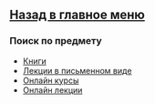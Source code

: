 ## [Назад в главное меню](https://github.com/ifanzilka/Mathematics_KPFU/blob/master/README.md)

### Поиск по предмету
+ [Книги]()
+ [Лекции в письменном виде]()
+ [Онлайн курсы](https://github.com/ifanzilka/Mathematics_KPFU/blob/master/links/algebra/online_curses.md)
+ [Онлайн лекции](https://github.com/ifanzilka/Mathematics_KPFU/blob/master/links/algebra/online_lection.md)
